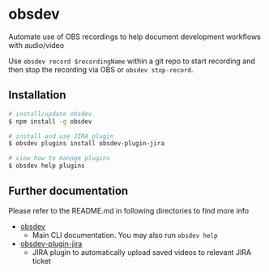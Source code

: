 # obsdev

Automate use of OBS recordings to help document development workflows with audio/video

Use `obsdev record $recordingName` within a git repo to start recording and then stop the recording via OBS or `obsdev stop-record`.

## Installation

```sh
# install/update obsdev
$ npm install -g obsdev

# install and use JIRA plugin
$ obsdev plugins install obsdev-plugin-jira

# view how to manage plugins
$ obsdev help plugins
```

## Further documentation

Please refer to the README.md in following directories to find more info

- [obsdev](./obsdev/README.md)
  - Main CLI documentation. You may also run `obsdev help`
- [obsdev-plugin-jira](./obsdev-jira-plugin/README.md)
  - JIRA plugin to automatically upload saved videos to relevant JIRA ticket
